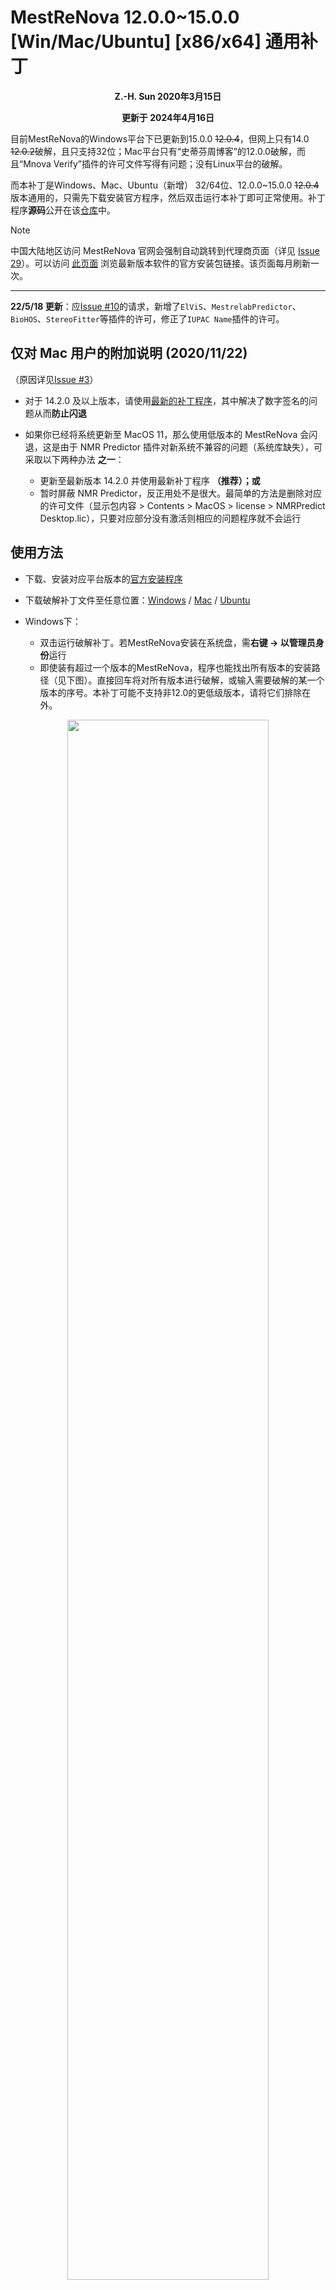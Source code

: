 # MestReNova 12.0.0~15.0.0 [Win/Mac/Ubuntu] [x86/x64] 通用补丁
**<p align="center">Z.-H. Sun 2020年3月15日</p>**
**<p align="center">更新于 2024年4月16日</p>**

目前MestReNova的Windows平台下已更新到15.0.0 ~~12.0.4~~，但网上只有14.0 ~~12.0.2~~破解，且只支持32位；Mac平台只有“史蒂芬周博客”的12.0.0破解，而且“Mnova Verify”插件的许可文件写得有问题；没有Linux平台的破解。

而本补丁是Windows、Mac、Ubuntu（新增） 32/64位、12.0.0~15.0.0 ~~12.0.4~~版本通用的，只需先下载安装官方程序，然后双击运行本补丁即可正常使用。补丁程序**源码**公开在该[仓库](https://github.com/Z-H-Sun/MRN-ADF_Patch)中。

> [!note]
> 中国大陆地区访问 MestReNova 官网会强制自动跳转到代理商页面（详见 [Issue 29](https://github.com/Z-H-Sun/CS_CCME_Posts/issues/29)）。可以访问 <ins>[此页面](mnlink.md)</ins> 浏览最新版本软件的官方安装包链接。该页面每月刷新一次。

---
**22/5/18 更新**：应[Issue #10](https://github.com/Z-H-Sun/CS_CCME_Posts/issues/10)的请求，新增了`ElViS`、`MestrelabPredictor`、`BioHOS`、`StereoFitter`等插件的许可，修正了`IUPAC Name`插件的许可。

## 仅对 Mac 用户的附加说明 (2020/11/22)

（原因详见[Issue #3](https://github.com/Z-H-Sun/CS_CCME_Posts/issues/3)）

* 对于 14.2.0 及以上版本，请使用[最新的补丁程序](https://github.com/Z-H-Sun/MRN-ADF_Patch/releases/download/v2.14/MRN_Crack_Mac)，其中解决了数字签名的问题从而**防止闪退**
* 如果你已经将系统更新至 MacOS 11，那么使用低版本的 MestReNova 会闪退，这是由于 NMR Predictor 插件对新系统不兼容的问题（系统库缺失），可采取以下两种办法 **之一**：

  * 更新至最新版本 14.2.0 并使用最新补丁程序 **（推荐）；或**
  * 暂时屏蔽 NMR Predictor，反正用处不是很大。最简单的方法是删除对应的许可文件（显示包内容 > Contents > MacOS > license > NMRPredict Desktop.lic），只要对应部分没有激活则相应的问题程序就不会运行

## 使用方法
* 下载、安装对应平台版本的[官方安装程序](http://mestrelab.com/download/mnova/)
* 下载破解补丁文件至任意位置：[Windows](https://github.com/Z-H-Sun/MRN-ADF_Patch/releases/download/v2.14/MestReNovaCrack.exe) / [Mac](https://github.com/Z-H-Sun/MRN-ADF_Patch/releases/download/v2.14/MRN_Crack_Mac) / [Ubuntu](https://github.com/Z-H-Sun/MRN-ADF_Patch/releases/download/v2.14/MRN_Crack_Ubuntu)

* Windows下：

  * 双击运行破解补丁。若MestReNova安装在系统盘，需**右键 -> 以管理员身份**运行
  * 即使装有超过一个版本的MestReNova，程序也能找出所有版本的安装路径（见下图）。直接回车将对所有版本进行破解，或输入需要破解的某一个版本的序号。本补丁可能不支持非12.0的更低级版本，请将它们排除在外。
<p align="center"><img src="/mestrenova/3.jpg" height="80%" width="80%"></p>

* Mac下：

  * 最好通过另一台Windows电脑下载程序安装包及补丁文件，U盘拷贝至此Mac电脑。安装结束后以“终端 (Terminal)”方式打开补丁文件，按y确认
  * 具体操作，或过程中产生任何问题，请参见[一般操作流程及疑难解答](/MAC.md)。
  * 以下情况有一定可能会发生：如果首次运行时，软件提示“Cache目录设置不正常，是否解决”，**请选择“是”并按照提示输入管理员账号密码即可**（否则会提示许可验证失败，代码0x8000000E）
<p align="center"><img src="/mestrenova/2.jpg" height="80%" width="80%"></p>

* Ubuntu下（新增）：

  * 请首先配置`ruby`环境。使用`sudo apt-get install ruby-full`安装最新版ruby，或者对于non-sudoer用户可选择自行编译
  * 终端中运行`ruby </path/to/>MRN_Crack_Ubuntu`，按y确认
* 本补丁运行时已经包含了写入许可文件的步骤，因此运行结束后即可正常打开和运行MestReNova 12.0~14.2。

## 运行效果图
*<p align="center"><img src="/mestrenova/1.jpg" height="30%" width="30%">  <img src="/mestrenova/0.jpg" height="39%" width="39%"><br>左：Windows；右：Mac</p>*
